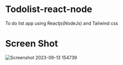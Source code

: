 # Todolist-react-node
To do list app using Reactjs(NodeJs) and Tailwind css

# Screen Shot

![Screenshot 2023-09-13 154739](https://github.com/darsh5921/Todolist-react-node/assets/104684690/fa03031e-fdd6-433f-a194-8153cb39b66c)

